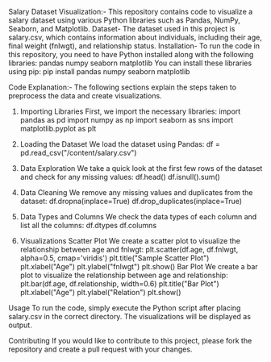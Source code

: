 Salary Dataset Visualization:-
This repository contains code to visualize a salary dataset using various Python libraries such as Pandas, NumPy, Seaborn, and Matplotlib.
Dataset-
The dataset used in this project is salary.csv, which contains information about individuals, including their age, final weight (fnlwgt), and relationship status.
Installation-
To run the code in this repository, you need to have Python installed along with the following libraries:
pandas
numpy
seaborn
matplotlib
You can install these libraries using pip:
 pip install pandas numpy seaborn matplotlib
    
Code Explanation:-
The following sections explain the steps taken to preprocess the data and create visualizations.

1. Importing Libraries
First, we import the necessary libraries:
import pandas as pd
import numpy as np
import seaborn as sns
import matplotlib.pyplot as plt

2. Loading the Dataset
We load the dataset using Pandas:
df = pd.read_csv("/content/salary.csv")

3. Data Exploration
We take a quick look at the first few rows of the dataset and check for any missing values:
df.head()
df.isnull().sum()

4. Data Cleaning
We remove any missing values and duplicates from the dataset:
df.dropna(inplace=True)
df.drop_duplicates(inplace=True)

5. Data Types and Columns
We check the data types of each column and list all the columns:
df.dtypes
df.columns

6. Visualizations
Scatter Plot
We create a scatter plot to visualize the relationship between age and fnlwgt:
plt.scatter(df.age, df.fnlwgt, alpha=0.5, cmap='viridis')
plt.title("Sample Scatter Plot")
plt.xlabel("Age")
plt.ylabel("fnlwgt")
plt.show()
Bar Plot
We create a bar plot to visualize the relationship between age and relationship:
plt.bar(df.age, df.relationship, width=0.6)
plt.title("Bar Plot")
plt.xlabel("Age")
plt.ylabel("Relation")
plt.show()

Usage
To run the code, simply execute the Python script after placing salary.csv in the correct directory. The visualizations will be displayed as output.

Contributing
If you would like to contribute to this project, please fork the repository and create a pull request with your changes.
